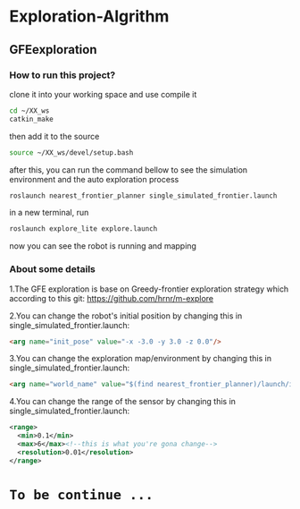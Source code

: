 # Exploration-Algrithm

## GFEexploration

### How to run this project?

clone it into your working space and use compile it
```Bash
cd ~/XX_ws
catkin_make
```
then add it to the source
```Bash
source ~/XX_ws/devel/setup.bash
```
after this, you can run the command bellow to see the simulation environment and the auto exploration process
```Bash
roslaunch nearest_frontier_planner single_simulated_frontier.launch
```
in a new terminal, run
```Bash
roslaunch explore_lite explore.launch
```
now you can see the robot is running and mapping

### About some details

1.The GFE exploration is base on Greedy-frontier exploration strategy which according to this git: https://github.com/hrnr/m-explore

2.You can change the robot's initial position by changing this in single_simulated_frontier.launch:
```HTML
<arg name="init_pose" value="-x -3.0 -y 3.0 -z 0.0"/>
```
3.You can change the exploration map/environment by changing this in single_simulated_frontier.launch:
```HTML
<arg name="world_name" value="$(find nearest_frontier_planner)/launch/includes/worlds/map1.world"/>
```
4.You can change the range of the sensor by changing this in single_simulated_frontier.launch:
```XML
<range>
  <min>0.1</min>
  <max>6</max><!--this is what you're gona change-->
  <resolution>0.01</resolution>
</range>
```

# `To be continue ...`
